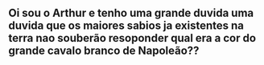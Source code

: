 ## Oi sou o Arthur e tenho uma grande duvida uma duvida que os maiores sabios ja existentes na terra nao souberão resoponder qual era a cor do grande cavalo branco de Napoleão??

